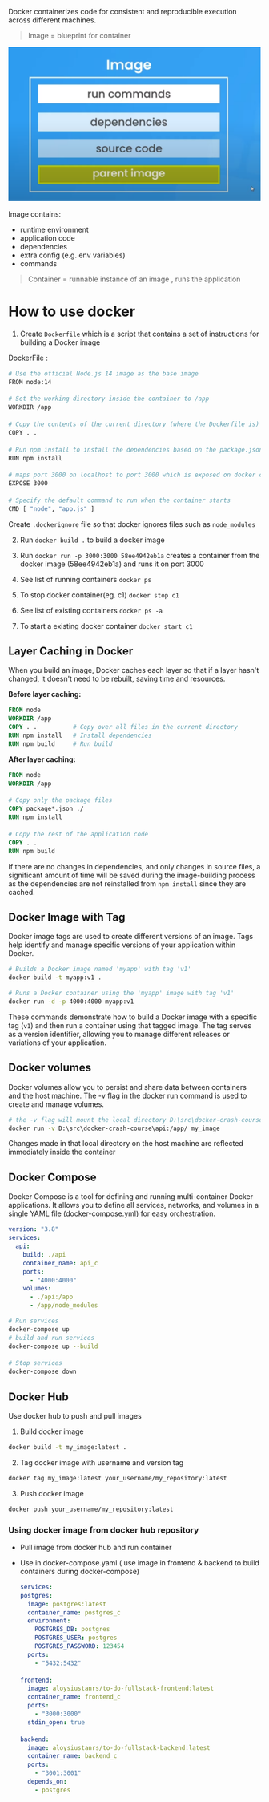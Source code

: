 Docker containerizes code for consistent and reproducible execution across different machines.

> Image = blueprint for container

![Docker Image layers](docker-image-layers.png)

Image contains:

- runtime environment
- application code
- dependencies
- extra config (e.g. env variables)
- commands

> Container = runnable instance of an image , runs the application

# How to use docker

1. Create `Dockerfile` which is a script that contains a set of instructions for building a Docker image

DockerFile :

```bash
# Use the official Node.js 14 image as the base image
FROM node:14

# Set the working directory inside the container to /app
WORKDIR /app

# Copy the contents of the current directory (where the Dockerfile is) into /app in the container
COPY . .

# Run npm install to install the dependencies based on the package.json file
RUN npm install

# maps port 3000 on localhost to port 3000 which is exposed on docker container
EXPOSE 3000

# Specify the default command to run when the container starts
CMD [ "node", "app.js" ]
```

Create `.dockerignore` file so that docker ignores files such as `node_modules`

2. Run `docker build .` to build a docker image

3. Run `docker run -p 3000:3000 58ee4942eb1a` creates a container from the docker image (58ee4942eb1a) and runs it on port 3000

4. See list of running containers `docker ps`

5. To stop docker container(eg. c1) `docker stop c1`

6. See list of existing containers `docker ps -a`

7. To start a existing docker container `docker start c1`

## Layer Caching in Docker

When you build an image, Docker caches each layer so that if a layer hasn't changed, it doesn't need to be rebuilt, saving time and resources.

**Before layer caching:**

```Dockerfile
FROM node
WORKDIR /app
COPY . .          # Copy over all files in the current directory
RUN npm install   # Install dependencies
RUN npm build     # Run build
```

**After layer caching:**

```Dockerfile
FROM node
WORKDIR /app

# Copy only the package files
COPY package*.json ./
RUN npm install

# Copy the rest of the application code
COPY . .
RUN npm build
```

If there are no changes in dependencies, and only changes in source files, a significant amount of time will be saved during the image-building process as the dependencies are not reinstalled from `npm install` since they are cached.

## Docker Image with Tag

Docker image tags are used to create different versions of an image. Tags help identify and manage specific versions of your application within Docker.

```bash
# Builds a Docker image named 'myapp' with tag 'v1'
docker build -t myapp:v1 .
```

```bash
# Runs a Docker container using the 'myapp' image with tag 'v1'
docker run -d -p 4000:4000 myapp:v1
```

These commands demonstrate how to build a Docker image with a specific tag (`v1`) and then run a container using that tagged image. The tag serves as a version identifier, allowing you to manage different releases or variations of your application.

## Docker volumes

Docker volumes allow you to persist and share data between containers and the host machine. The -v flag in the docker run command is used to create and manage volumes.

```bash
# the -v flag will mount the local directory D:\src\docker-crash-course\api to the /app/ directory inside the container
docker run -v D:\src\docker-crash-course\api:/app/ my_image
```

Changes made in that local directory on the host machine are reflected immediately inside the container

## Docker Compose

Docker Compose is a tool for defining and running multi-container Docker applications. It allows you to define all services, networks, and volumes in a single YAML file (docker-compose.yml) for easy orchestration.

```yaml
version: "3.8"
services:
  api:
    build: ./api
    container_name: api_c
    ports:
      - "4000:4000"
    volumes:
      - ./api:/app
      - /app/node_modules
```

```bash
# Run services
docker-compose up
# build and run services
docker-compose up --build

# Stop services
docker-compose down
```

## Docker Hub

Use docker hub to push and pull images

1. Build docker image

```bash
docker build -t my_image:latest .
```

2. Tag docker image with username and version tag

```bash
docker tag my_image:latest your_username/my_repository:latest
```

3. Push docker image

```bash
docker push your_username/my_repository:latest
```

### Using docker image from docker hub repository

- Pull image from docker hub and run container
- Use in docker-compose.yaml ( use image in frontend & backend to build containers during docker-compose)

  ```yaml
  services:
  postgres:
    image: postgres:latest
    container_name: postgres_c
    environment:
      POSTGRES_DB: postgres
      POSTGRES_USER: postgres
      POSTGRES_PASSWORD: 123454
    ports:
      - "5432:5432"

  frontend:
    image: aloysiustanrs/to-do-fullstack-frontend:latest
    container_name: frontend_c
    ports:
      - "3000:3000"
    stdin_open: true

  backend:
    image: aloysiustanrs/to-do-fullstack-backend:latest
    container_name: backend_c
    ports:
      - "3001:3001"
    depends_on:
      - postgres
  ```
